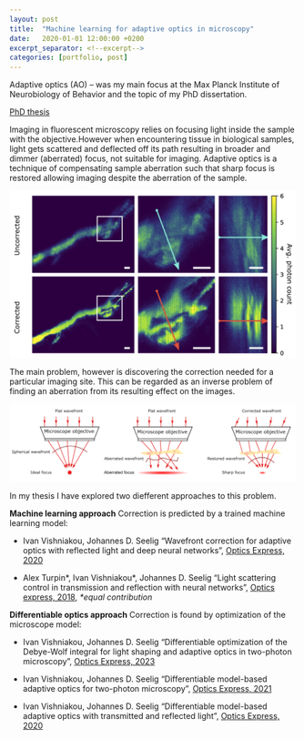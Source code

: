 ```yaml
---
layout: post
title:  "Machine learning for adaptive optics in microscopy"
date:   2020-01-01 12:00:00 +0200
excerpt_separator: <!--excerpt-->
categories: [portfolio, post]
---
```


Adaptive optics (AO) – was my main focus at the Max Planck Institute of Neurobiology of Behavior and the topic of my PhD dissertation. 

[PhD thesis](https://drive.google.com/file/d/1zteZq5fa21GAJnjely4WWUapfq09X7v7/view)<br>

Imaging in fluorescent microscopy relies on focusing light inside the sample with the objective.However when encountering tissue in biological samples, light gets scattered and deflected off its path resulting in broader and dimmer (aberrated) focus, not suitable for imaging. Adaptive optics is a technique of compensating sample aberration such that sharp focus is restored allowing imaging despite the aberration of the sample.

![ao_ml](/assets/portfolio/ao_ml.jpg)

The main problem, however is discovering the correction needed for a particular imaging site. This can be regarded as an inverse problem of finding an aberration from its resulting effect on the images.

<!--excerpt-->
![focusing_aberration](/assets/portfolio/ao_scheme.png)

In my thesis I have explored two diefferent approaches to this problem.

**Machine learning approach**
Correction is predicted by a trained machine learning model:

* Ivan Vishniakou, Johannes D. Seelig “Wavefront correction for adaptive optics with reflected light and deep neural networks”, [Optics Express, 2020](https://opg.optica.org/oe/fulltext.cfm?uri=oe-28-10-15459&id=431582)

* Alex Turpin\*, Ivan Vishniakou\*, Johannes D. Seelig “Light scattering control in transmission and reflection with neural networks”, [Optics express, 2018](https://opg.optica.org/oe/fulltext.cfm?uri=oe-26-23-30911&id=401143), *\*equal contribution*


**Differentiable optics approach**
Correction is found by optimization of the microscope model:

* Ivan Vishniakou, Johannes D. Seelig “Differentiable optimization of the Debye-Wolf integral for light shaping and adaptive optics in two-photon microscopy”, [Optics Express, 2023](https://opg.optica.org/oe/viewmedia.cfm?uri=oe-31-6-9526&html=true)

* Ivan Vishniakou, Johannes D. Seelig “Differentiable model-based adaptive optics for two-photon microscopy”, [Optics Express, 2021](https://opg.optica.org/oe/fulltext.cfm?uri=oe-29-14-21418&id=452707)

* Ivan Vishniakou, Johannes D. Seelig “Differentiable model-based adaptive optics with transmitted and reflected light”, [Optics Express, 2020](https://opg.optica.org/oe/fulltext.cfm?uri=oe-28-18-26436&id=437478)